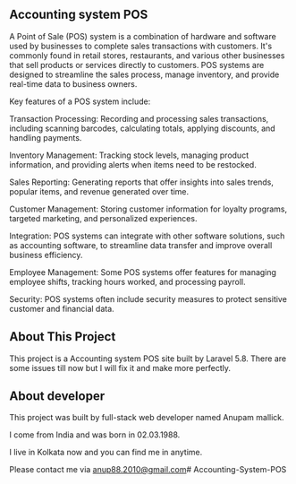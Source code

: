 ## Accounting system POS

A Point of Sale (POS) system is a combination of hardware and software used by businesses to complete sales transactions with customers. It's commonly found in retail stores, restaurants, and various other businesses that sell products or services directly to customers. POS systems are designed to streamline the sales process, manage inventory, and provide real-time data to business owners.

Key features of a POS system include:

Transaction Processing: Recording and processing sales transactions, including scanning barcodes, calculating totals, applying discounts, and handling payments.

Inventory Management: Tracking stock levels, managing product information, and providing alerts when items need to be restocked.

Sales Reporting: Generating reports that offer insights into sales trends, popular items, and revenue generated over time.

Customer Management: Storing customer information for loyalty programs, targeted marketing, and personalized experiences.

Integration: POS systems can integrate with other software solutions, such as accounting software, to streamline data transfer and improve overall business efficiency.

Employee Management: Some POS systems offer features for managing employee shifts, tracking hours worked, and processing payroll.

Security: POS systems often include security measures to protect sensitive customer and financial data.


## About This Project

This project is a Accounting system POS site built by  Laravel 5.8.
There are some issues till now but I will fix it and make more perfectly.

## About developer

This project was built by full-stack web developer named Anupam mallick.

I come from India and was born in 02.03.1988.

I live in Kolkata now and you can find me in anytime.

Please contact me via anup88.2010@gmail.com# Accounting-System-POS
